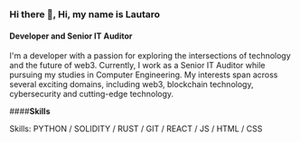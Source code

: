 ### Hi there 👋, Hi, my name is **Lautaro**
#### **Developer and Senior IT Auditor**


I'm a developer with a passion for exploring the intersections of technology and the future of web3. Currently, I work as a Senior IT Auditor while pursuing my studies in Computer Engineering. My interests span across several exciting domains, including web3, blockchain technology, cybersecurity and cutting-edge technology.


####**Skills**

Skills: PYTHON / SOLIDITY / RUST / GIT / REACT / JS / HTML / CSS






